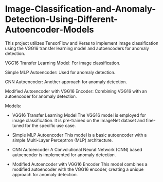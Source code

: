 # Image-Classification-and-Anomaly-Detection-Using-Different-Autoencoder-Models

This project utilizes TensorFlow and Keras to implement image classification using the VGG16 transfer learning model and autoencoders for anomaly detection.

  VGG16 Transfer Learning Model: For image classification.

  Simple MLP Autoencoder: Used for anomaly detection.

  CNN Autoencoder: Another approach for anomaly detection.

  Modified Autoencoder with VGG16 Encoder: Combining VGG16 with an autoencoder for anomaly detection.

  Models:

- VGG16 Transfer Learning Model
  The VGG16 model is employed for image classification. It is pre-trained on the ImageNet dataset and fine-tuned for the specific use case.

- Simple MLP Autoencoder
  This model is a basic autoencoder with a simple Multi-Layer Perceptron (MLP) architecture.

- CNN Autoencoder
  A Convolutional Neural Network (CNN) based autoencoder is implemented for anomaly detection.

- Modified Autoencoder with VGG16 Encoder
  This model combines a modified autoencoder with the VGG16 encoder, creating a unique approach for anomaly detection.
